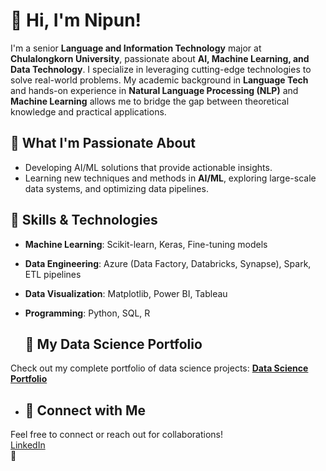 # 👋 Hi, I'm Nipun!  

I'm a senior **Language and Information Technology** major at **Chulalongkorn University**, passionate about **AI, Machine Learning, and Data Technology**. I specialize in leveraging cutting-edge technologies to solve real-world problems. My academic background in **Language Tech** and hands-on experience in **Natural Language Processing (NLP)** and **Machine Learning** allows me to bridge the gap between theoretical knowledge and practical applications.

## 🌱 **What I'm Passionate About**  
- Developing AI/ML solutions that provide actionable insights.  
- Learning new techniques and methods in **AI/ML**, exploring large-scale data systems, and optimizing data pipelines.

## 🔨 **Skills & Technologies**  
- **Machine Learning**: Scikit-learn, Keras, Fine-tuning models  
- **Data Engineering**: Azure (Data Factory, Databricks, Synapse), Spark, ETL pipelines  
- **Data Visualization**: Matplotlib, Power BI, Tableau  
- **Programming**: Python, SQL, R

  ## 🔗 **My Data Science Portfolio**  
Check out my complete portfolio of data science projects: [**Data Science Portfolio**](https://github.com/Nippypipo/Data-Scientist-Portfolio)

- ## 📌 **Connect with Me**  
Feel free to connect or reach out for collaborations!  
[LinkedIn](https://www.linkedin.com/in/nipun-angkavichai-935455253/)  
🙌

<!--
**Nippypipo/Nippypipo** is a ✨ _special_ ✨ repository because its `README.md` (this file) appears on your GitHub profile.

Here are some ideas to get you started:

- 🔭 I’m currently working on ...
- 🌱 I’m currently learning ...
- 👯 I’m looking to collaborate on ...
- 🤔 I’m looking for help with ...
- 💬 Ask me about ...
- 📫 How to reach me: ...
- 😄 Pronouns: ...
- ⚡ Fun fact: ...
-->
